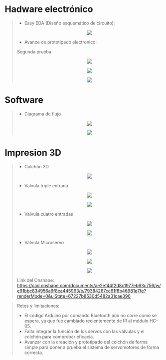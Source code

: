 # Hadware electrónico   
>
> * Easy EDA (Diseño esquemático de circuito):
> <p align="center"><img src="https://github.com/user-attachments/assets/bcf7acc5-e3f4-4d0a-87e1-874ffa43f6f1">
>
> * Avance de prototipado electronico:
>
>  Segunda prueba
> <p align="center"><img src="https://github.com/user-attachments/assets/6c1f431e-be5d-4aca-864a-0e302da4f731">
> <p align="center"><img src="https://github.com/user-attachments/assets/b4483f59-12af-4ee5-aaf2-19368dd20096">
> <p align="center"><img src="https://github.com/user-attachments/assets/007887cb-a9b8-48e6-a05a-c7b9eed737fc">

# Software
>
>  * Diagrama de flujo
> <p align="center"><img src="https://github.com/user-attachments/assets/70ad3a20-ae73-4ff5-adc4-e9cf8d3bc825">
> <p align="center"><img src="https://github.com/user-attachments/assets/17738b64-bba0-46bf-a237-681ebaeb498a">

# Impresion 3D
>
> * Colchón 3D
> <p align="center"><img src="https://github.com/user-attachments/assets/2b9f786f-f5ff-4b61-b337-ed63e103e09c">
>
> * Valvula triple entrada
> <p align="center"><img src="https://github.com/user-attachments/assets/b03eb3ac-d6e7-4357-8d3f-7dac66444218">
> <p align="center"><img src="https://github.com/user-attachments/assets/bfa78c95-42f5-4ff4-a1c6-c56edaf36ee5">
>
> * Valvula cuatro entradas
> <p align="center"><img src="https://github.com/user-attachments/assets/4f0a4f0c-c673-41f0-a11e-6dbff4c14c62">
> <p align="center"><img src="https://github.com/user-attachments/assets/8cf00c70-ce6d-4b4e-aeb0-238991149d14">
>
>  * Válvula Microservo
> <p align="center"><img src="https://github.com/user-attachments/assets/e65ef886-0a37-481e-b48c-1b118cf5d71b">
> <p align="center"><img src="https://github.com/user-attachments/assets/cbc1867e-4036-4ab3-a1c6-f01a2e0a4c31">
> <p align="center"><img src="https://github.com/user-attachments/assets/9eeda0a7-cab4-47e8-b777-0ca45f84d216">
>
> Link del Onshape: https://cad.onshape.com/documents/ae2ef44f2d8c1977eb63c756/w/e91bbc834956a6f8ca445963/e/79384267cc61f8b46981e7fe?renderMode=0&uiState=67227b8530d5482a31cae390 

> Retos y limitaciones:
> * El codigo Arduino por comando Bluetooth aún no corre como se espera, ya que fue cambiado recientemente de IR al módulo HC-05.
> * Falta integrar la función de los servos con las válvulas y el colchón para comprobar eficacia.
> * Avanzar con la creación y prototipado del colchón de forma simple para poner a prueba el sistema de servomotores de forma correcta.

